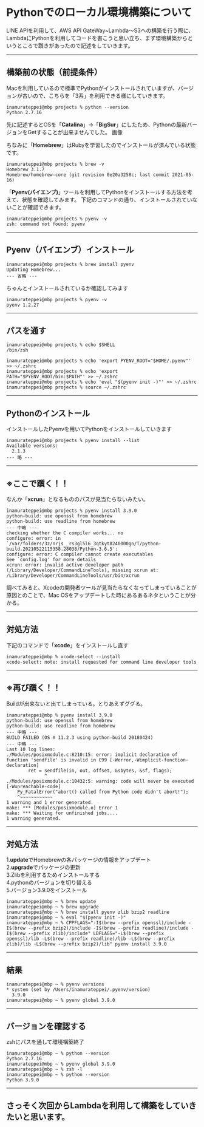 # Pythonでのローカル環境構築について
LINE APIを利用して、AWS API GateWay~Lambda〜S3への構築を行う際に、LambdaにPythonを利用してコードを書こうと思い立ち、まず環境構築からというところで躓きがあったので記述をしていきます。

---

## 構築前の状態（前提条件）
Macを利用しているので標準でPythonがインストールされていますが、バージョンが古いので、こちらを「3系」を利用できる様にしていきます。
```
inamurateppei@mbp projects % python --version
Python 2.7.16
```

先に記述するとOSを「**Catalina**」→「**BigSur**」にしたため、Pythonの最新バージョンをGetすることが出来ませんでした。
画像

ちなみに「**Homebrew**」はRubyを学習したのでインストールが済んでいる状態です。
```
inamurateppei@mbp projects % brew -v
Homebrew 3.1.7
Homebrew/homebrew-core (git revision 0e20a3258c; last commit 2021-05-16)
```
「**Pyenv(パイエンブ)**」ツールを利用してPythonをインストールする方法を考えて、状態を確認してみます。
下記のコマンドの通り、インストールされていないことが確認できます。
```
inamurateppei@mbp projects % pyenv -v
zsh: command not found: pyenv
```
___
## Pyenv（パイエンブ）インストール
```
inamurateppei@mbp projects % brew install pyenv
Updating Homebrew...
--- 省略 ---
```
ちゃんとインストールされているか確認してみます
```
inamurateppei@mbp projects % pyenv -v
pyenv 1.2.27
```
---
## パスを通す
```
inamurateppei@mbp projects % echo $SHELL
/bin/zsh
```
```
inamurateppei@mbp projects % echo 'export PYENV_ROOT="$HOME/.pyenv"' >> ~/.zshrc
inamurateppei@mbp projects % echo 'export PATH="$PYENV_ROOT/bin:$PATH"' >> ~/.zshrc
inamurateppei@mbp projects % echo 'eval "$(pyenv init -)"' >> ~/.zshrc
inamurateppei@mbp projects % source ~/.zshrc
```
---
## Pythonのインストール
インストールしたPyenvを用いてPythonをインストールしていきます
```
inamurateppei@mbp projects % pyenv install --list
Available versions:
  2.1.3
--- 略 --- 
```
---
## ※ここで躓く！！
なんか「**xcrun**」となるもののパスが見当たらないみたい。
```
inamurateppei@mbp projects % pyenv install 3.9.0
python-build: use openssl from homebrew
python-build: use readline from homebrew
--- 中略 ---
checking whether the C compiler works... no
configure: error: in `/var/folders/3z/nrjs__rs3gl5l6_3qtkyt8240000gn/T/python-build.20210522115358.28038/Python-3.6.5':
configure: error: C compiler cannot create executables
See `config.log' for more details
xcrun: error: invalid active developer path (/Library/Developer/CommandLineTools), missing xcrun at: /Library/Developer/CommandLineTools/usr/bin/xcrun
```
調べてみると、Xcodeの開発者ツールが見当たらなくなってしまっていることが原因とのことで、Mac OSをアップデートした時にあるあるネタということが分かる。

---

## 対処方法
下記のコマンドで「**xcode**」をインストールし直す
```
inamurateppei@mbp % xcode-select --install
xcode-select: note: install requested for command line developer tools
```
---
## ※再び躓く！！
Buildが出来ないと出てしまっている。とりあえずググる。
```
inamurateppei@mbp % pyenv install 3.9.0
python-build: use openssl from homebrew
python-build: use readline from homebrew
--- 中略 ---
BUILD FAILED (OS X 11.2.3 using python-build 20180424)
--- 中略 ---
Last 10 log lines:
./Modules/posixmodule.c:8210:15: error: implicit declaration of function 'sendfile' is invalid in C99 [-Werror,-Wimplicit-function-declaration]
        ret = sendfile(in, out, offset, &sbytes, &sf, flags);
              ^
./Modules/posixmodule.c:10432:5: warning: code will never be executed [-Wunreachable-code]
    Py_FatalError("abort() called from Python code didn't abort!");
    ^~~~~~~~~~~~~
1 warning and 1 error generated.
make: *** [Modules/posixmodule.o] Error 1
make: *** Waiting for unfinished jobs....
1 warning generated.
```
---
## 対処方法
1.**update**でHomebrewの各パッケージの情報をアップデート  
2.**upgrade**でパッケージの更新  
3.Zlibを利用するためインストールする  
4.pythonのバージョンを切り替える  
5.バージョン3.9.0をインストール
```
inamurateppei@mbp ~ % brew update
inamurateppei@mbp ~ % brew upgrade
inamurateppei@mbp ~ % brew install pyenv zlib bzip2 readline
inamurateppei@mbp ~ % eval "$(pyenv init -)"
inamurateppei@mbp ~ % CPPFLAGS="-I$(brew --prefix openssl)/include -I$(brew --prefix bzip2)/include -I$(brew --prefix readline)/include -I$(brew --prefix zlib)/include" LDFLAGS="-L$(brew --prefix openssl)/lib -L$(brew --prefix readline)/lib -L$(brew --prefix zlib)/lib -L$(brew --prefix bzip2)/lib" pyenv install 3.9.0
```
---
## 結果
```
inamurateppei@mbp ~ % pyenv versions
* system (set by /Users/inamurateppei/.pyenv/version)
  3.9.0
inamurateppei@mbp ~ % pyenv global 3.9.0
```
---
## バージョンを確認する
zshにパスを通して環境構築終了
```
inamurateppei@mbp ~ % python --version
Python 2.7.16
inamurateppei@mbp ~ % pyenv global 3.9.0
inamurateppei@mbp ~ % zsh -l
inamurateppei@mbp ~ % python --version
Python 3.9.0
```
---
## さっそく次回からLambdaを利用して構築をしていきたいと思います。